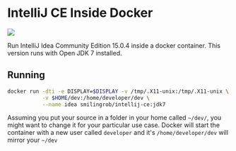 # IntelliJ CE Inside Docker

[![](https://badge.imagelayers.io/smilingrob/intellij-ce:latest.svg)](https://imagelayers.io/?images=smilingrob/intellij-ce:latest 'Get your own badge on imagelayers.io')

Run IntelliJ Idea Community Edition 15.0.4 inside a docker container.
This version runs with Open JDK 7 installed.

## Running

```bash
docker run -dti -e DISPLAY=$DISPLAY -v /tmp/.X11-unix:/tmp/.X11-unix \
           -v $HOME/dev:/home/developer/dev \
           --name idea smilingrob/intellij-ce:jdk7
```

Assuming you put your source in a folder in your home called `~/dev/`, you might want to change it for your particular use case.
Docker will start the container with a new user called `developer` and it's `/home/developer/dev` will mirror your `~/dev`

